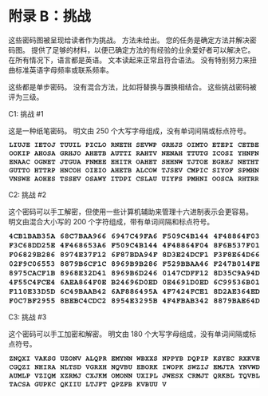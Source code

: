 # 附录 B：挑战

这些密码图被呈现给读者作为挑战。 方法未给出。 您的任务是确定方法并解决密码图。 提供了足够的材料，以便已确定方法的有经验的业余爱好者可以解决它。 在所有情况下，语言都是英语。 文本读起来正常且符合语法。 没有特别努力来扭曲标准英语字母频率或联系频率。

这些都是单步密码。 没有混合方法，比如将替换与置换相结合。 这些挑战密码被评为三级。

C1: 挑战 #1

这是一种纸笔密码。 明文由 250 个大写字母组成，没有单词间隔或标点符号。

![20-unnumb-1](img/20-unnumb-1.png)

C2: 挑战 #2

这个密码可以手工解密，但使用一些计算机辅助来管理十六进制表示会更容易。 明文由混合大小写的 200 个字符组成，带有单词间隔和标点符号。

![20-unnumb-2](img/20-unnumb-2.png)

C3: 挑战 #3

这个密码可以手工加密和解密。 明文由 180 个大写字母组成，没有单词间隔或标点符号。

![20-unnumb-3](img/20-unnumb-3.png)
